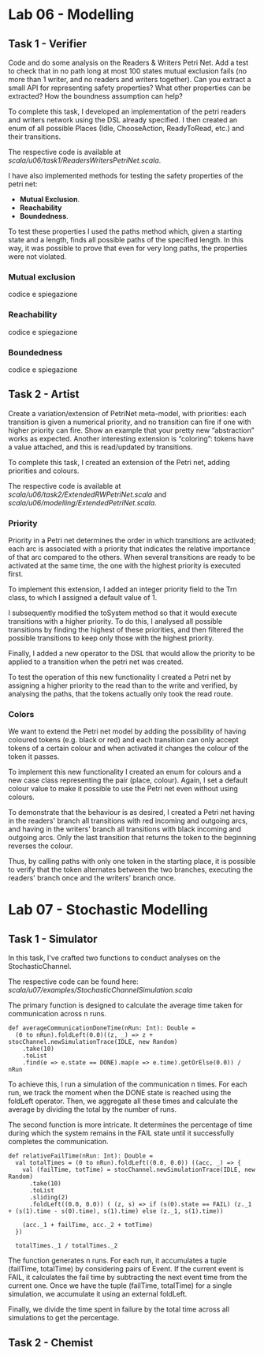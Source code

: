 # Lab 06 - Modelling
## Task 1 - Verifier
Code and do some analysis on the Readers & Writers Petri Net. Add a test to check that in no path long at most 100 states mutual
exclusion fails (no more than 1 writer, and no readers and writers together). Can you extract a small API for representing safety properties?
What other properties can be extracted? How the boundness assumption can help?

To complete this task, I developed an implementation of the petri readers and writers network using the DSL already specified.
I then created an enum of all possible Places (Idle, ChooseAction, ReadyToRead, etc.) and their transitions.

The respective code is available at *scala/u06/task1/ReadersWritersPetriNet.scala*.

I have also implemented methods for testing the safety properties of the petri net:
- **Mutual Exclusion**.
- **Reachability** 
- **Boundedness**.

To test these properties I used the paths method which, given a starting state and a length, finds all possible paths of the specified length. In this way, it was possible to prove that even for very long paths, the properties were not violated.

### Mutual exclusion
codice e spiegazione

### Reachability
codice e spiegazione

### Boundedness
codice e spiegazione

## Task 2 - Artist
Create a variation/extension of PetriNet meta-model, with priorities: each transition is given a numerical priority, and no transition can
fire if one with higher priority can fire. Show an example that your pretty new “abstraction” works as expected. Another interesting extension
is “coloring”: tokens have a value attached, and this is read/updated by transitions.

To complete this task, I created an extension of the Petri net, adding priorities and colours.

The respective code is available at *scala/u06/task2/ExtendedRWPetriNet.scala* and *scala/u06/modelling/ExtendedPetriNet.scala*.

### Priority 
Priority in a Petri net determines the order in which transitions are activated; each arc is associated with a priority that indicates the relative importance of that arc compared to the others. 
When several transitions are ready to be activated at the same time, the one with the highest priority is executed first.

To implement this extension, I added an integer priority field to the Trn class, to which I assigned a default value of 1.

I subsequently modified the toSystem method so that it would execute transitions with a higher priority. 
To do this, I analysed all possible transitions by finding the highest of these priorities, and then filtered the possible transitions to keep only those with the highest priority.

Finally, I added a new operator to the DSL that would allow the priority to be applied to a transition when the petri net was created.

To test the operation of this new functionality I created a Petri net by assigning a higher priority to the read than to the write and verified, by analysing the paths, that the tokens actually only took the read route.

### Colors 

We want to extend the Petri net model by adding the possibility of having coloured tokens (e.g. black or red) and each transition can only accept tokens of a certain colour and when activated it changes the colour of the token it passes.

To implement this new functionality I created an enum for colours and a new case class representing the pair (place, colour). 
Again, I set a default colour value to make it possible to use the Petri net even without using colours. 

To demonstrate that the behaviour is as desired, I created a Petri net having in the readers' branch all transitions with red incoming and outgoing arcs, and having in the writers' branch all transitions with black incoming and outgoing arcs.
Only the last transition that returns the token to the beginning reverses the colour. 

Thus, by calling paths with only one token in the starting place, it is possible to verify that the token alternates between the two branches, executing the readers' branch once and the writers' branch once.

# Lab 07 - Stochastic Modelling

## Task 1 - Simulator
In this task, I've crafted two functions to conduct analyses on the StochasticChannel.

The respective code can be found here: *scala/u07/examples/StochasticChannelSimulation.scala*

The primary function is designed to calculate the average time taken for communication across n runs.

```
def averageCommunicationDoneTime(nRun: Int): Double =
  (0 to nRun).foldLeft(0.0)((z, _) => z + stocChannel.newSimulationTrace(IDLE, new Random)
    .take(10)
    .toList
    .find(e => e.state == DONE).map(e => e.time).getOrElse(0.0)) / nRun
```
To achieve this, I run a simulation of the communication n times. For each run, we track the moment when the DONE state is reached using the foldLeft operator. Then, we aggregate all these times and calculate the average by dividing the total by the number of runs.

The second function is more intricate. It determines the percentage of time during which the system remains in the FAIL state until it successfully completes the communication.

```
def relativeFailTime(nRun: Int): Double =
  val totalTimes = (0 to nRun).foldLeft((0.0, 0.0)) ((acc, _) => {
    val (failTime, totTime) = stocChannel.newSimulationTrace(IDLE, new Random)
      .take(10)
      .toList
      .sliding(2)
      .foldLeft((0.0, 0.0)) ( (z, s) => if (s(0).state == FAIL) (z._1 + (s(1).time - s(0).time), s(1).time) else (z._1, s(1).time))

    (acc._1 + failTime, acc._2 + totTime)
  })

  totalTimes._1 / totalTimes._2
```


The function generates n runs. For each run, it accumulates a tuple (failTime, totalTime) by considering pairs of Event. If the current event is FAIL, it calculates the fail time by subtracting the next event time from the current one.
Once we have the tuple (failTime, totalTime) for a single simulation, we accumulate it using an external foldLeft. 

Finally, we divide the time spent in failure by the total time across all simulations to get the percentage.

## Task 2 - Chemist

